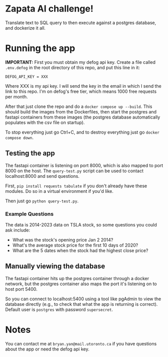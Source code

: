 # Zapata AI challenge! 
Translate text to SQL query to then execute against a postgres database, and dockerize it all.

# Running the app

**IMPORTANT:** First you must obtain my defog api key. Create a file called `.env.defog` in the root directory of this repo, and put this line in it:
```
DEFOG_API_KEY = XXX
```
Where XXX is my api key. I will send the key in the email in which I send the link to this repo. I'm on defog's free tier, which means 1000 free requests per month.

After that just clone the repo and do a `docker compose up --build`. This should build the images from the Dockerfiles, then start the postgres and fastapi containers from these images (the postgres database automatically populates with the csv file on startup).

To stop everything just go Ctrl+C, and to destroy everything just go `docker compose down`.

## Testing the app
The fastapi container is listening on port 8000, which is also mapped to port 8000 on the host. The `query-test.py` script can be used to contact localhost:8000 and send questions. 

First, `pip install requests tabulate` if you don't already have these modules. Do so in a virtual environment if you'd like.

Then just go `python query-test.py`.

### Example Questions

The data is 2014-2023 data on TSLA stock, so some questions you could ask include:
 - What was the stock's opening price Jan 2 2014?
 - What's the average stock price for the first 10 days of 2020?
 - What are the 5 dates when the stock had the highest close price?

## Manually viewing the database

The fastapi container hits up the postgres container through a docker network, but the postgres container also maps the port it's listening on to host port 5400. 

So you can connect to localhost:5400 using a tool like pgAdmin to view the database directly (e.g., to check that what the app is returning is correct). Default user is `postgres` with password `supersecret`.

# Notes

You can contact me at `bryan.yan@mail.utoronto.ca` if you have questions about the app or need the defog api key.